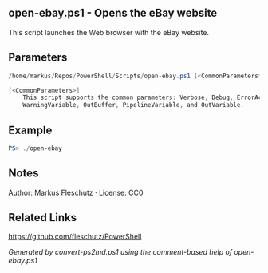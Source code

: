 ## open-ebay.ps1 - Opens the eBay website

This script launches the Web browser with the eBay website.

## Parameters
```powershell
/home/markus/Repos/PowerShell/Scripts/open-ebay.ps1 [<CommonParameters>]

[<CommonParameters>]
    This script supports the common parameters: Verbose, Debug, ErrorAction, ErrorVariable, WarningAction, 
    WarningVariable, OutBuffer, PipelineVariable, and OutVariable.
```

## Example
```powershell
PS> ./open-ebay

```

## Notes
Author: Markus Fleschutz · License: CC0

## Related Links
https://github.com/fleschutz/PowerShell

*Generated by convert-ps2md.ps1 using the comment-based help of open-ebay.ps1*
